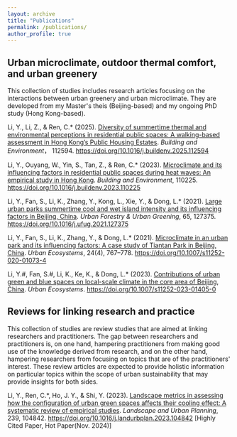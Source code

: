 ```yaml
---
layout: archive
title: "Publications"
permalink: /publications/
author_profile: true
---
```


Urban microclimate, outdoor thermal comfort, and urban greenery
----

This collection of studies includes research articles focusing on the interactions between urban greenery and urban microclimate. They are developed from my Master's theis (Beijing-based) and my ongoing PhD study (Hong Kong-based).

Li, Y., Li, Z., & Ren, C.* (2025). [Diversity of summertime thermal and environmental perceptions in residential public spaces: A walking-based assessment in Hong Kong’s Public Housing Estates](/publication/BAE2025). <i>Building and Environment</i>， 112594. https://doi.org/10.1016/j.buildenv.2025.112594 

Li, Y., Ouyang, W., Yin, S., Tan, Z., & Ren, C.* (2023). [Microclimate and its influencing factors in residential public spaces during heat waves: An empirical study in Hong Kong](/publication/BAE2023). <i>Building and Environment</i>, 110225. https://doi.org/10.1016/j.buildenv.2023.110225

Li, Y., Fan, S., Li, K., Zhang, Y., Kong, L., Xie, Y., & Dong, L.* (2021). [Large urban parks summertime cool and wet island intensity and its influencing factors in Beijing, China](/publication/UFUG2021). <i>Urban Forestry & Urban Greening</i>, 65, 127375. https://doi.org/10.1016/j.ufug.2021.127375

Li, Y., Fan, S., Li, K., Zhang, Y., & Dong, L.* (2021). [Microclimate in an urban park and its influencing factors: A case study of Tiantan Park in Beijing, China](/publication/UECO2021). <i>Urban Ecosystems</i>, 24(4), 767–778. https://doi.org/10.1007/s11252-020-01073-4

Li, Y.#, Fan, S.#, Li, K., Ke, K., & Dong, L.* (2023). [Contributions of urban green and blue spaces on local-scale climate in the core area of Beijing, China](/publication/UECO2023). <i>Urban Ecosystems</i>. https://doi.org/10.1007/s11252-023-01405-0


Reviews for linking research and practice
----

This collection of studies are review studies that are aimed at linking researchers and practitioners. The gap between researchers and practitioners is, on one hand, hampering practitioners from making good use of the knowledge derived from research, and on the other hand, hampering researchers from focusing on topics that are of the practitioners' interest. These review articles are expected to provide holistic information on particular topics within the scope of urban sustainability that may provide insights for both sides.

Li, Y., Ren, C.*, Ho, J. Y., & Shi, Y. (2023). [Landscape metrics in assessing how the configuration of urban green spaces affects their cooling effect: A systematic review of empirical studies](/publication/LANDUP2023). <i>Landscape and Urban Planning</i>, 239, 104842. https://doi.org/10.1016/j.landurbplan.2023.104842 [Highly Cited Paper, Hot Paper(Nov. 2024)]
